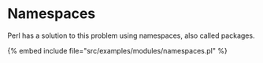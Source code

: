 # Namespaces

Perl has a solution to this problem using namespaces, also called packages.

{% embed include file="src/examples/modules/namespaces.pl" %}


